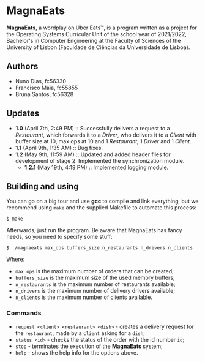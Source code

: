 # MagnaEats
**MagnaEats**, a wordplay on Uber Eats™, is a program written as a project for the Operating Systems Curricular Unit of the school year of 2021/2022, Bachelor's in Computer Engineering at the Faculty of Sciences of the University of Lisbon (Faculdade de Ciências da Universidade de Lisboa).
## Authors
- Nuno Dias, fc56330
- Francisco Maia, fc55855
- Bruna Santos, fc56328
## Updates
- **1.0** (April 7th, 2:49 PM) :: Successfully delivers a request to a _Restaurant_, which forwards it to a _Driver_, who delivers it to a _Client_ with buffer size at 10, max ops at 10 and 1 _Restaurant_, 1 _Driver_ and 1 _Client_.
- **1.1** (April 9th, 1:35 AM) :: Bug fixes.
- **1.2** (May 9th, 11:59 AM) :: Updated and added header files for development of stage 2. Implemented the synchronization module.
  - **1.2.1** (May 19th, 4:19 PM) :: Implemented logging module.
## Building and using
You can go on a big tour and use **gcc** to compile and link everything, but we recommend using `make` and the supplied Makefile to automate this process:
```
$ make
```
Afterwards, just run the program. Be aware that MagnaEats has fancy needs, so you need to specify some stuff:
```
$ ./magnaeats max_ops buffers_size n_restaurants n_drivers n_clients
```
Where:
- `max_ops` is the maximum number of orders that can be created;
- `buffers_size` is the maximum size of the used memory buffers;
- `n_restaurants` is the maximum number of restaurants available;
- `n_drivers` is the maximum number of delivery drivers available;
- `n_clients` is the maximum number of clients available.
### Commands
- `request <client> <restaurant> <dish>` - creates a delivery request for the `restaurant`, made by a `client` asking for a `dish`;
- `status <id>` - checks the status of the order with the id number `id`;
- `stop` - terminates the execution of the **MagnaEats** system;
- `help` - shows the help info for the options above.
